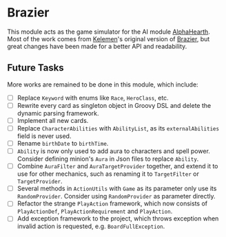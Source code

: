 # Brazier

This module acts as the game simulator for the AI module [AlphaHearth](../AlphaHearth).
Most of the work comes from [Kelemen](https://github.com/kelemen)'s original version of
[Brazier](https://github.com/HearthSim/Brazier), but great changes have been made for a better
API and readability.

## Future Tasks

More works are remained to be done in this module, which include:

- [ ] Replace `Keyword` with enums like `Race`, `HeroClass`, etc.
- [ ] Rewrite every card as singleton object in Groovy DSL and delete the dynamic parsing framework.
- [ ] Implement all new cards.
- [ ] Replace `CharacterAbilities` with `AbilityList`, as its `externalAbilities` field is never used.
- [ ] Rename `birthDate` to `birthTime`.
- [ ] `Ability` is now only used to add aura to characters and spell power.
      Consider defining minion's `Aura` in Json files to replace `Ability`.
- [ ] Combine `AuraFilter` and `AuraTargetProvider` together, and extend it to use for other mechanics,
      such as renaming it to `TargetFilter` or `TargetProvider`.
- [ ] Several methods in `ActionUtils` with `Game` as its parameter only use its `RandomProvider`.
      Consider using `RandomProvider` as parameter directly.
- [ ] Refactor the strange `PlayAction` framework, which now consists of `PlayActionDef`,
      `PlayActionRequirement` and `PlayAction`.
- [ ] Add exception framework to the project, which throws exception when invalid action is requested,
      e.g. `BoardFullException`.

